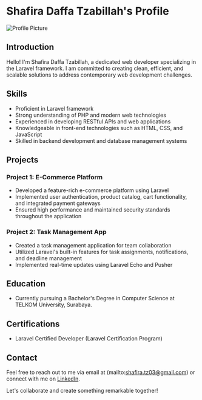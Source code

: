 # Shafira Daffa Tzabillah's Profile

![Profile Picture]([https://example.com/profile-picture.jpg](https://www.balisafarimarinepark.com/wp-content/uploads/2023/07/MONYET-600x400.webp?p=47516))

## Introduction

Hello! I'm Shafira Daffa Tzabillah, a dedicated web developer specializing in the Laravel framework. I am committed to creating clean, efficient, and scalable solutions to address contemporary web development challenges.

## Skills

- Proficient in Laravel framework
- Strong understanding of PHP and modern web technologies
- Experienced in developing RESTful APIs and web applications
- Knowledgeable in front-end technologies such as HTML, CSS, and JavaScript
- Skilled in backend development and database management systems

## Projects

### Project 1: E-Commerce Platform
- Developed a feature-rich e-commerce platform using Laravel
- Implemented user authentication, product catalog, cart functionality, and integrated payment gateways
- Ensured high performance and maintained security standards throughout the application

### Project 2: Task Management App
- Created a task management application for team collaboration
- Utilized Laravel's built-in features for task assignments, notifications, and deadline management
- Implemented real-time updates using Laravel Echo and Pusher

## Education

- Currently pursuing a Bachelor's Degree in Computer Science at TELKOM University, Surabaya.

## Certifications

- Laravel Certified Developer (Laravel Certification Program)

## Contact

Feel free to reach out to me via email at (mailto:shafira.tz03@gmail.com) or connect with me on [LinkedIn](https://www.linkedin.com/in/firatzblh).

Let's collaborate and create something remarkable together!
